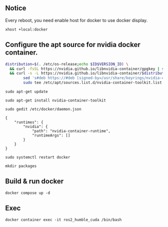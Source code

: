 ## Notice
Every reboot, you need enable host for docker to use docker display.

`xhost +local:docker`

## Configure the apt source for nvidia docker container.
``` bash
distribution=$(. /etc/os-release;echo $ID$VERSION_ID) \
  && curl -fsSL https://nvidia.github.io/libnvidia-container/gpgkey | sudo gpg --dearmor -o /usr/share/keyrings/nvidia-container-toolkit-keyring.gpg \
  && curl -s -L https://nvidia.github.io/libnvidia-container/$distribution/libnvidia-container.list | \
        sed 's#deb https://#deb [signed-by=/usr/share/keyrings/nvidia-container-toolkit-keyring.gpg] https://#g' | \
        sudo tee /etc/apt/sources.list.d/nvidia-container-toolkit.list
```

`sudo apt-get update`

`sudo apt-get install nvidia-container-toolkit`

`sudo gedit /etc/docker/daemon.json`

```
{
    "runtimes": {
        "nvidia": {
            "path": "nvidia-container-runtime",
            "runtimeArgs": []
        }
    }
}
```

`sudo systemctl restart docker`

`mkdir packages`


## Build & run docker
`docker compose up -d`

## Exec 

`docker container exec -it ros2_humble_cuda /bin/bash`

